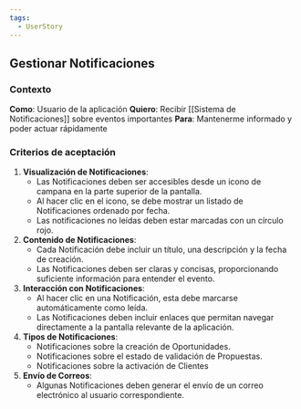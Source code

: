 ```yaml
---
tags:
  - UserStory
---
```

## Gestionar Notificaciones

### Contexto

**Como**: Usuario de la aplicación
**Quiero**: Recibir [[Sistema de Notificaciones]] sobre eventos importantes
**Para**: Mantenerme informado y poder actuar rápidamente

### Criterios de aceptación

1. **Visualización de Notificaciones**:
    - Las Notificaciones deben ser accesibles desde un icono de campana en la parte superior de la pantalla.
    - Al hacer clic en el icono, se debe mostrar un listado de Notificaciones ordenado por fecha.
    - Las notificaciones no leídas deben estar marcadas con un círculo rojo.
2. **Contenido de Notificaciones**:
    - Cada Notificación debe incluir un título, una descripción y la fecha de creación.
    - Las Notificaciones deben ser claras y concisas, proporcionando suficiente información para entender el evento.
3. **Interacción con Notificaciones**:
    - Al hacer clic en una Notificación, esta debe marcarse automáticamente como leída.
    - Las Notificaciones deben incluir enlaces que permitan navegar directamente a la pantalla relevante de la aplicación.
4. **Tipos de Notificaciones**:
    - Notificaciones sobre la creación de Oportunidades.
    - Notificaciones sobre el estado de validación de Propuestas.
    - Notificaciones sobre la activación de Clientes
5. **Envío de Correos**:
    - Algunas Notificaciones deben generar el envío de un correo electrónico al usuario correspondiente.

